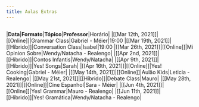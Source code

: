 ```yaml
---
title: Aulas Extras
---
```


## 
|**Data**|**Formato**|**Tópico**|**Professor**|Horário|
|[[Mar 12th, 2021]]|[[Online]]|Grammar Class|Gabriel - Méier|19:00
|[[Mar 19th, 2021]]|[[Híbrido]]|Conversation Class|Isabel|19:00
|[[Mar 26th, 2021]]|[[Online]]|Mi Opinion Sobre|Wendy/Natacha - Realengo|
|[[Apr 2nd, 2021]]|[[Híbrido]]|Contos Infantis|Wendy/Natacha|
|[[Apr 9th, 2021]]|[[Híbrido]]|Yes! Songs|Sarah|
|[[Apr 16th, 2021]]|[[Online]]|Yes! Cooking|Gabriel - Méier|
|[[May 14th, 2021]]|[[Online]]|Aulão Kids|Leticia - Realengo|
|[[May 21st, 2021]]|[[Híbrido]]|Debate Class|Mauro|
|[[May 28th, 2021]]|[[Online]]|Cine Espanhol|Sara - Méier|
|[[Jun 4th, 2021]]|[[Online]]|Yes! Grammar|Mauro - Realengo|
|[[Jun 11th, 2021]]|[[Híbrido]]|Yes! Gramática|Wendy/Natacha - Realengo|
##
